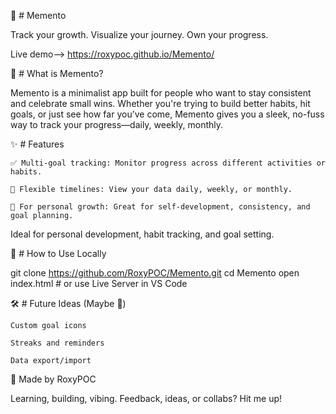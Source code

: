 🌿 # Memento

Track your growth. Visualize your journey. Own your progress.

Live demo--> https://roxypoc.github.io/Memento/

📌 # What is Memento?

Memento is a minimalist app built for people who want to stay consistent and celebrate small wins. Whether you're trying to build better habits, hit goals, or just see how far you’ve come, Memento gives you a sleek, no-fuss way to track your progress—daily, weekly, monthly.

✨ # Features

    ✅ Multi-goal tracking: Monitor progress across different activities or habits.

    📅 Flexible timelines: View your data daily, weekly, or monthly.

    🌱 For personal growth: Great for self-development, consistency, and goal planning.

Ideal for personal development, habit tracking, and goal setting.

🔧 # How to Use Locally

git clone https://github.com/RoxyPOC/Memento.git
cd Memento
open index.html   # or use Live Server in VS Code

🛠️ # Future Ideas (Maybe 👀)

    Custom goal icons

    Streaks and reminders

    Data export/import

🤍 Made by RoxyPOC

Learning, building, vibing.
Feedback, ideas, or collabs? Hit me up!


